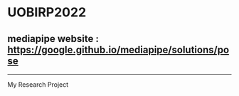 # UOBIRP2022

## mediapipe website : https://google.github.io/mediapipe/solutions/pose 


*** 

My Research Project

